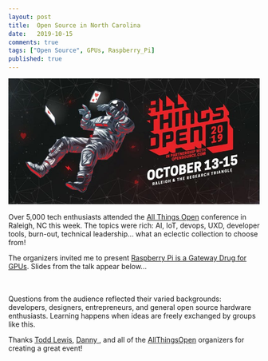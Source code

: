```yaml
---
layout: post
title:  Open Source in North Carolina
date:   2019-10-15
comments: true
tags: ["Open Source", GPUs, Raspberry_Pi]
published: true
---
```

<img src="/images/all_things_open_2019_north_carolina.jpg" alt="All Things Open 2019 - Raleigh, NC" title="All Things Open 2019 - Raleigh, NC">

Over 5,000 tech enthusiasts attended the [All Things Open](http://allthingsopen.org) conference in Raleigh, NC this week. The topics were rich: AI, IoT, devops, UXD, developer tools, burn-out, technical leadership... what an eclectic collection to choose from!
<!--more-->

The organizers invited me to present [Raspberry Pi is a Gateway Drug for GPUs](https://twitter.com/AllThingsOpen/status/1178751365264429059). Slides from the talk appear below...

<script async class="speakerdeck-embed" data-id="73cc428146024e28b08588cc58029dc1" data-ratio="1.77777777777778" src="//speakerdeck.com/assets/embed.js"></script> 

&nbsp;<br/>
&nbsp;<br/>
Questions from the audience reflected their varied backgrounds: developers, designers, entrepreneurs, and general open source hardware enthusiasts. Learning happens when ideas are freely exchanged by groups like this.

Thanks [Todd Lewis](http://twitter.com/toddlew), [Danny ](http://twitter.com/DannyJPC), and all of the [AllThingsOpen](http://twitter.com/AllThingsOpen) organizers for creating a great event!